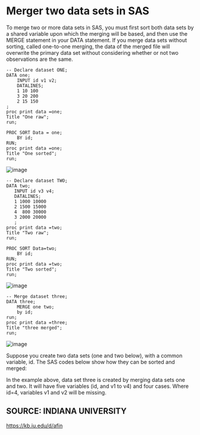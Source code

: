 # Merger two data sets in SAS
To merge two or more data sets in SAS, you must first sort both data sets by a shared variable upon which the merging will be based, and then use the MERGE statement in your DATA statement. If you merge data sets without sorting, called one-to-one merging, the data of the merged file will overwrite the primary data set without considering whether or not two observations are the same.

```
-- Declare dataset ONE;
DATA one;
	INPUT id v1 v2;
	DATALINES;
	1 10 100
	3 20 200
	2 15 150
;
proc print data =one;
Title "One raw";
run;

PROC SORT Data = one;
	BY id;
RUN;
proc print data =one;
Title "One sorted";
run;
```
![image](https://user-images.githubusercontent.com/16643491/115851952-bb808380-a451-11eb-8884-df8d533945c1.png)

```
-- Declare dataset TWO;
DATA two;
   INPUT id v3 v4;
   DATALINES;
   1 1000 10000
   2 1500 15000
   4  800 30000
   3 2000 20000
   ;
proc print data =two;
Title "Two raw";
run;

PROC SORT Data=two;
	BY id;
RUN;
proc print data =two;
Title "Two sorted";
run;
```
![image](https://user-images.githubusercontent.com/16643491/115852024-d05d1700-a451-11eb-96d3-10fc8f8228a0.png)

```
-- Merge dataset three;
DATA three;
	MERGE one two;
	by id;
run;
proc print data =three;
Title "three merged";
run;
```
![image](https://user-images.githubusercontent.com/16643491/115852042-d6eb8e80-a451-11eb-8734-0bd1746f2218.png)

Suppose you create two data sets (one and two below), with a common variable, id. The SAS codes below show how they can be sorted and merged:

In the example above, data set three is created by merging data sets one and two. It will have five variables (id, and v1 to v4) and four cases. Where id=4, variables v1 and v2 will be missing.

## SOURCE: INDIANA UNIVERSITY
https://kb.iu.edu/d/afin
